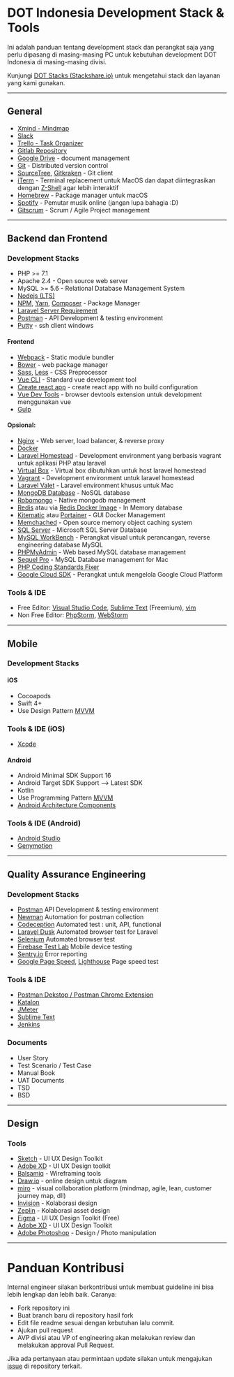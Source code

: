 # DOT Indonesia Development Stack & Tools

Ini adalah panduan tentang development stack dan perangkat saja yang perlu dipasang di masing-masing PC untuk kebutuhan development DOT Indonesia di masing-masing divisi.

Kunjungi [DOT Stacks (Stackshare.io)](https://stackshare.io/dot-indonesia/stack) untuk mengetahui stack dan layanan yang kami gunakan. 

---

## General

+ [Xmind - Mindmap](https://www.xmind.net/)
+ [Slack](https://slack.com/)
+ [Trello - Task Organizer](https://trello.com/)
+ [Gitlab Repository](https://gitlab.com)
+ [Google Drive](https://drive.google.com) - document management
+ [Git](https://git-scm.com/) - Distributed version control
+ [SourceTree](https://www.sourcetreeapp.com/), [Gitkraken](https://www.gitkraken.com/) - Git client
+ [iTerm](https://www.iterm2.com/) - Terminal replacement untuk MacOS dan dapat diintegrasikan dengan [Z-Shell](https://ohmyz.sh/) agar lebih interaktif
+ [Homebrew](https://brew.sh/) - Package manager untuk macOS
+ [Spotify](https://www.spotify.com/id/) - Pemutar musik online (jangan lupa bahagia :D)
+ [Gitscrum](https://site.gitscrum.com) - Scrum / Agile Project management
---

## Backend dan Frontend

### Development Stacks

+ PHP >= 7.1
+ Apache 2.4 - Open source web server
+ MySQL >= 5.6 - Relational Database Management System
+ [Nodejs (LTS)](https://nodejs.org/en/download/)
+ [NPM](https://www.npmjs.com/), [Yarn](https://yarnpkg.com/en/), [Composer](https://getcomposer.org/) - Package Manager
+ [Laravel Server Requirement](https://laravel.com/docs/master#server-requirements)
+ [Postman](https://www.getpostman.com/) - API Development & testing environment
+ [Putty](https://www.putty.org/) - ssh client windows

#### Frontend
+ [Webpack](https://webpack.js.org/) - Static module bundler
+ [Bower](https://bower.io/) - web package manager
+ [Sass](https://sass-lang.com/), [Less](http://lesscss.org/) - CSS Preprocessor
+ [Vue CLI](https://github.com/vuejs/vue-cli) - Standard vue development tool
+ [Create react app](https://github.com/facebook/create-react-app) - create react app with no build configuration
+ [Vue Dev Tools](https://github.com/vuejs/vue-devtools) - browser devtools extension untuk development menggunakan vue
+ [Gulp](https://gulpjs.com/)

#### Opsional:

+ [Nginx](https://www.nginx.com/) - Web server, load balancer, & reverse proxy
+ [Docker](https://docs.docker.com/)
+ [Laravel Homestead](https://laravel.com/docs/5.6/homestead) - Development environment yang berbasis vagrant untuk aplikasi PHP atau laravel
+ [Virtual Box](https://www.virtualbox.org/wiki/Downloads) - Virtual box dibutuhkan untuk host laravel homestead
+ [Vagrant](https://www.vagrantup.com/downloads.html) - Development environment untuk laravel homestead
+ [Laravel Valet](https://laravel.com/docs/5.6/valet) - Laravel environment khusus untuk Mac
+ [MongoDB Database](https://www.mongodb.com/) - NoSQL database
+ [Robomongo](https://robomongo.org/) - Native mongodb management
+ [Redis](https://redis.io/) atau via [Redis Docker Image](https://hub.docker.com/_/redis/) - In Memory database
+ [Kitematic](https://kitematic.com/) atau [Portainer](https://portainer.io/) - GUI Docker Management
+ [Memchached](https://memcached.org/) - Open source memory object caching system
+ [SQL Server](https://www.microsoft.com/en-us/sql-server/sql-server-2017) - Microsoft SQL Server Database
+ [MySQL WorkBench](https://www.mysql.com/products/workbench/) - Perangkat visual untuk perancangan, reverse engineering database MySQL
+ [PHPMyAdmin](https://www.phpmyadmin.net/) - Web based MySQL database management
+ [Sequel Pro](https://www.sequelpro.com/) - MySQL Database management for Mac
+ [PHP Coding Standards Fixer](https://github.com/FriendsOfPHP/PHP-CS-Fixer)
+ [Google Cloud SDK](https://cloud.google.com/sdk/) - Perangkat untuk mengelola Google Cloud Platform

### Tools & IDE

+ Free Editor: [Visual Studio Code](https://code.visualstudio.com/), [Sublime Text](https://www.sublimetext.com/) (Freemium), [vim](https://www.vim.org/)
+ Non Free Editor: [PhpStorm](https://www.jetbrains.com/phpstorm/), [WebStorm](https://www.jetbrains.com/webstorm/)

---


## Mobile

### Development Stacks

#### iOS

+ Cocoapods
+ Swift 4+
+ Use Design Pattern [MVVM](https://github.com/balitax/MVVM-AC-Template)


### Tools & IDE (iOS)

+ [Xcode](https://developer.apple.com/xcode/)

#### Android
+ Android Minimal SDK Support 16
+ Android Target SDK Support --> Latest SDK
+ Kotlin
+ Use Programming Pattern [MVVM](https://github.com/pt-dot/DOT-Kotlin-Boilerplate)
+ [Android Architecture Components](https://developer.android.com/topic/libraries/architecture/)

### Tools & IDE (Android)
+ [Android Studio](https://developer.android.com/studio/)
+ [Genymotion](https://www.genymotion.com/)

---

## Quality Assurance Engineering

### Development Stacks

+ [Postman](https://www.getpostman.com/) API Development & testing environment
+ [Newman](https://github.com/postmanlabs/newman) Automation for postman collection
+ [Codeception](https://codeception.com/) Automated test : unit, API, functional
+ [Laravel Dusk](https://github.com/laravel/dusk) Automated browser test for Laravel
+ [Selenium](https://www.seleniumhq.org/) Automated browser test
+ [Firebase Test Lab](https://firebase.google.com/docs/test-lab/) Mobile device testing
+ [Sentry.io](https://sentry.io/) Error reporting
+ [Google Page Speed](https://developers.google.com/speed/pagespeed/insights/), [Lighthouse](https://developers.google.com/web/tools/lighthouse/) Page speed test

### Tools & IDE

+ [Postman Dekstop / Postman Chrome Extension](https://www.getpostman.com/)
+ [Katalon](https://www.katalon.com/)
+ [JMeter](https://jmeter.apache.org/)
+ [Sublime Text](https://www.sublimetext.com/)
+ [Jenkins](https://jenkins.io/)

### Documents

+ User Story
+ Test Scenario / Test Case
+ Manual Book
+ UAT Documents
+ TSD
+ BSD

---

## Design

### Tools

+ [Sketch](https://www.sketchapp.com/) - UI UX Design Toolkit
+ [Adobe XD](https://www.adobe.com/sea/products/xd.html) - UI UX Design toolkit
+ [Balsamiq](https://balsamiq.com/) - Wireframing tools
+ [Draw.io](https://www.draw.io/) - online design untuk diagram
+ [miro](https://miro.com/) - visual collaboration platform (mindmap, agile, lean, customer journey map, dll)
+ [Invision](https://www.invisionapp.com/) - Kolaborasi design
+ [Zeplin](https://zeplin.io/) - Kolaborasi asset design
+ [Figma](https://www.figma.com) - UI UX Design Toolkit (Free)
+ [Adobe XD](https://www.adobe.com/sea/products/xd.html) - UI UX Design Toolkit
+ [Adobe Photoshop](https://www.adobe.com/sea/products/photoshop.html) - Design / Photo manipulation

---

# Panduan Kontribusi

Internal engineer silakan berkontribusi untuk membuat guideline ini bisa lebih lengkap dan lebih baik. Caranya:

+ Fork repository ini
+ Buat branch baru di repository hasil fork
+ Edit file readme sesuai dengan kebutuhan lalu commit.
+ Ajukan pull request
+ AVP divisi atau VP of engineering akan melakukan review dan melakukan approval Pull Request.

Jika ada pertanyaan atau permintaan update silakan untuk mengajukan [issue](https://github.com/pt-dot/development-stack-tools/issues) di repository terkait.
